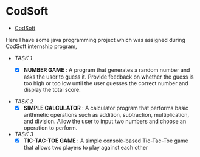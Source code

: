 # CodSoft
- [CodSoft](https://www.codsoft.in/)


Here I have some java programming project which was assigned during CodSoft internship program,
- _TASK 1_
   - [X] **NUMBER GAME** : A program that generates a random number and asks the user to guess it. Provide feedback on whether the guess is too high or too low until the user guesses the correct number and display the total score.
   

- _TASK 2_
  - [X] **SIMPLE CALCULATOR** :  A calculator program that performs basic arithmetic
operations such as addition, subtraction, multiplication, and
division. Allow the user to input two numbers and choose an
operation to perform.
- _TASK 3_
    - [X] **TIC-TAC-TOE GAME** : A simple console-based Tic-Tac-Toe game that
allows two players to play against each other
